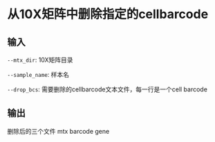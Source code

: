 # 从10X矩阵中删除指定的cellbarcode

## 输入

`--mtx_dir`: 10X矩阵目录

`--sample_name`: 样本名

`--drop_bcs`: 需要删除的cellbarcode文本文件，每一行是一个cell barcode

## 输出

删除后的三个文件 mtx barcode gene